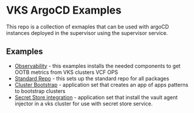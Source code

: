 # VKS ArgoCD Examples

This repo is a collection of exmaples that can be used with argoCD instances deployed in the supervisor using the supervisor service.


## Examples

* [Observability](./observability/) -  this examples installs the needed components to get OOTB metrics from VKS clusters VCF OPS
* [Standard Repo](./vks-standard-repo/) -  this sets up the standard repo for all packages
* [Cluster Bootstrap](./cluster-bootstrap/) - application set that creates an app of apps patterns to bootstrap clusters
* [Secret Store integration](./secretstore/) - application set that install the vault agent injector in a vks cluster for use with secret store service.  